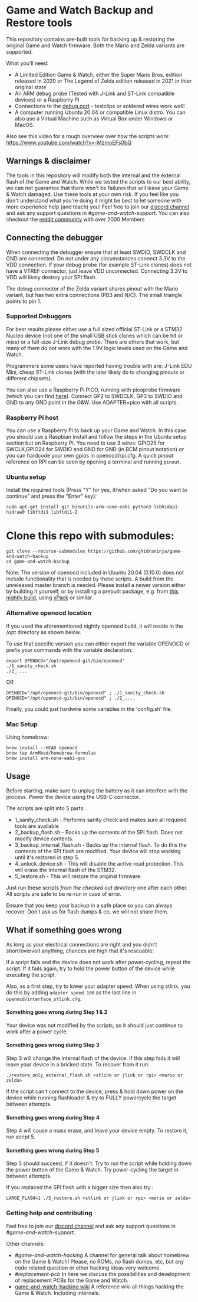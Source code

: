 # Game and Watch Backup and Restore tools

This repository contains pre-built tools for backing up & restoring the original Game and Watch firmware. Both the Mario and Zelda variants are supported.

What you'll need:
- A Limited Edition Game & Watch, either the Super Mario Bros. edition released in 2020 or The Legend of Zelda edition released in 2021 in thier original state
- An ARM debug probe (Tested with J-Link and ST-Link compatible devices) or a Raspberry Pi
- Connections to the [debug port](https://twitter.com/ghidraninja/status/1326860677353512960) - testclips or soldered wires work well!
- A computer running Ubuntu 20.04 or compatible Linux distro. You can also use a Virtual Machine such as Virtual Box under Windows or MacOS.

Also see this video for a rough overview over how the scripts work: https://www.youtube.com/watch?v=-MzmoEFs0bQ

## Warnings & disclaimer

The tools in this repository will modify both the internal and the external flash of the Game and Watch.
While we tested the scripts to our best ability, we can not guarantee that there won't be failures that will leave your
Game & Watch damaged. Use these tools at your own risk. If you feel like you don't understand what you're doing it might be best to let someone with more experience help (and teach) you!
Feel free to join our [discord channel](https://discord.gg/rE2nHVAKvn) and ask any support questions in *#game-and-watch-support*. You can also checkout the [reddit community](https://www.reddit.com/r/GameAndWatchMods/) with over 2000 Members


## Connecting the debugger

When connecting the debugger ensure that at least SWDIO, SWDCLK and GND are connected. Do *not* under any circumstances connect 3.3V to the VDD connection. If your debug probe (for example ST-Link clones) does not have a VTREF connector, just leave VDD unconnected. Connecting 3.3V to VDD will likely destroy your SPI flash.

The debug connector of the Zelda variant shares pinout with the Mario variant, but has two extra connections (PB3 and N/C). The small triangle points to pin 1.

### Supported Debuggers

For best results please either use a full sized official ST-Link or a STM32 Nucleo device (not one of the small USB stick clones which can be hit or miss) or a full-size J-Link debug probe. There are others that work, but many of them do not work with the 1.9V logic levels used on the Game and Watch.

Programmers some users have reported having trouble with are: J-Link EDU Mini, cheap ST-Link clones (with the later likely do to changing pinouts or different chipsets).

You can also use a Raspberry Pi PICO, running with picoprobe firmware (which you can find [here](https://github.com/raspberrypi/picoprobe/releases)). Connect GP2 to SWDCLK, GP3 to SWDIO and GND to any GND point in the G&W. Use ADAPTER=pico with all scripts.

### Raspberry Pi host

You can use a Raspberry Pi to back up your Game and Watch. In this case you should use a Raspbian install and follow the steps in the Ubuntu setup section but on Raspberry Pi. You need to use 3 wires: GPIO25 for SWCLK,GPIO24 for SWDIO and GND for GND (in BCM pinout notation) or you can hardcode your own gpios in openocd/rpi.cfg. A quick pinout reference on RPi can be seen by opening a terminal and running `pinout`.

### Ubuntu setup

Install the required tools (Press "Y" for yes, if/when asked "Do you want to continue" and press the "Enter" key):

```
sudo apt-get install git binutils-arm-none-eabi python3 libhidapi-hidraw0 libftdi1 libftdi1-2
```

# Clone this repo with submodules:

```
git clone --recurse-submodules https://github.com/ghidraninja/game-and-watch-backup
cd game-and-watch-backup
```


Note: The version of openocd included in Ubuntu 20.04 (0.10.0) does not include functionality that is needed by these scripts. A build from the unreleased master branch is needed. Please install a newer version either by building it yourself, or by installing a prebuilt package, e.g. from [this nightly build](https://github.com/kbeckmann/ubuntu-openocd-git-builder), using [xPack](https://xpack.github.io/openocd/) or similar.

### Alternative openocd location

If you used the aforementioned nightly openocd build, it will reside in the /opt directory as shown below.

To use that specific version you can either export the variable OPENOCD or prefix your commands with the variable declaration:

```
export OPENOCD="/opt/openocd-git/bin/openocd"
./1_sanity_check.sh
./2_....
```
OR
```
OPENOCD="/opt/openocd-git/bin/openocd" ; ./1_sanity_check.sh
OPENOCD="/opt/openocd-git/bin/openocd" ; ./2_....
```

Finally, you could just hardwire some variables in the 'config.sh' file.


### Mac Setup

Using homebrew:
```
brew install --HEAD openocd
brew tap ArmMbed/homebrew-formulae
brew install arm-none-eabi-gcc
```

## Usage

Before starting, make sure to unplug the battery as it can interfere with the process. Power the device using the USB-C connector.

The scripts are split into 5 parts:

- 1_sanity_check.sh - Performs sanity check and makes sure all required tools are available
- 2_backup_flash.sh - Backs up the contents of the SPI flash. Does not modify device contents.
- 3_backup_internal_flash.sh - Backs up the internal flash. To do this the contents of the SPI flash are modified. Your device will stop working until it's restored in step 5.
- 4_unlock_device.sh - This will disable the active read protection. This will erase the internal flash of the STM32.
- 5_restore.sh - This will restore the original firmware.

Just run these scripts *from the checked out directory* one after each other. All scripts are safe to be re-run in case of error.

Ensure that you keep your backup in a safe place so you can always recover. Don't ask us for flash dumps & co, we will not share them.

## What if something goes wrong

As long as your electrical connections are right and you didn't short/overvolt anything, chances are high that it's rescuable:

If a script fails and the device does not work after power-cycling, repeat the script. If it fails again, try to hold the power button of the device while executing the script.

Also, as a first step, try to lower your adapter speed. When using stlink, you do this by adding `adapter speed 100` as the last line in `openocd/interface_stlink.cfg`.

#### Something goes wrong during Step 1 & 2

Your device was not modified by the scripts, so it should just continue to work after a power cycle.

#### Something goes wrong during Step 3

Step 3 will change the internal flash of the device. If this step fails it will leave your device in a bricked state. To recover from it run:

```
./restore_only_external_flash.sh <stlink or jlink or rpi> <mario or zelda>
```

If the script can't connect to the device, press & hold down power on the device while running flashloader & try to FULLY powercycle the target between attempts.

#### Something goes wrong during Step 4

Step 4 will cause a mass erase, and leave your device empty. To restore it, run script 5.

#### Something goes wrong during Step 5

Step 5 should succeed, if it doesn't: Try to run the script while holding down the power button of the Game & Watch. Try power-cycling the target in between attempts.

If you replaced the SPI flash with a bigger size then also try :

```
LARGE_FLASH=1 ./5_restore.sh <stlink or jlink or rpi> <mario or zelda>
```

### Getting help and contributing

Feel free to join our [discord channel](https://discord.gg/rE2nHVAKvn) and ask any support questions in *#game-and-watch-support*.

Other channels:

- *#game-and-watch-hacking* A channel for general talk about homebrew on the Game & Watch! Please, no ROMs, no flash dumps, etc, but any code related question or other hacking ideas very welcome.
- *#replacement-pcb* In here we discuss the possibilities and development of replacement PCBs for the Game and Watch.
- [game-and-watch-hacking wiki](https://github.com/ghidraninja/game-and-watch-hacking/wiki) A reference wiki all things hacking the Game & Watch. Including internals.

